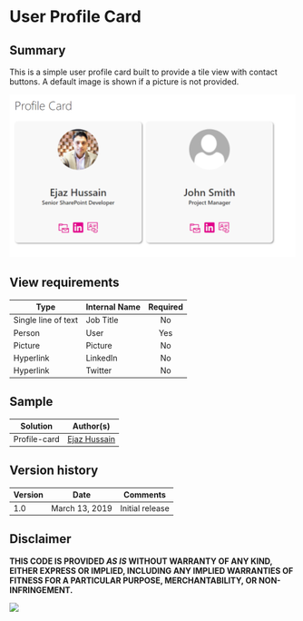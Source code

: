 # User Profile Card

## Summary
This is a simple user profile card built to provide a tile view with contact buttons. A default image is shown if a picture is not provided.

![Screenshot](./assets/profile-card.png)

## View requirements

|Type|Internal Name|Required|
|---|---|:---:|
|Single line of text|Job Title|No|
|Person|User|Yes|
|Picture|Picture|No|
|Hyperlink|LinkedIn|No|
|Hyperlink|Twitter|No|

## Sample

Solution|Author(s)
--------|---------
Profile-card | [Ejaz Hussain](https://twitter.com/ejazhussain_)

## Version history

Version|Date|Comments
-------|----|--------
1.0|March 13, 2019|Initial release

## Disclaimer
**THIS CODE IS PROVIDED *AS IS* WITHOUT WARRANTY OF ANY KIND, EITHER EXPRESS OR IMPLIED, INCLUDING ANY IMPLIED WARRANTIES OF FITNESS FOR A PARTICULAR PURPOSE, MERCHANTABILITY, OR NON-INFRINGEMENT.**

<img src="https://telemetry.sharepointpnp.com/sp-dev-list-formatting/view-samples/profile-card" />
